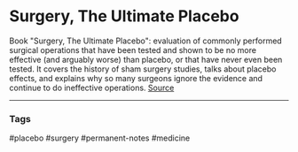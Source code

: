 # Surgery, The Ultimate Placebo

Book "Surgery, The Ultimate Placebo": evaluation of commonly performed surgical operations that have been tested and shown to be no more effective (and arguably worse) than placebo, or that have never even been tested. It covers the history of sham surgery studies, talks about placebo effects, and explains why so many surgeons ignore the evidence and continue to do ineffective operations.
[Source](https://www.skepdoc.info/ian-harris-on-surgery-the-ultimate-placebo/)

---
### Tags
#placebo #surgery #permanent-notes #medicine
